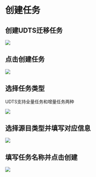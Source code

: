 

# 创建任务

## 创建UDTS迁移任务


![](http://udts-doc.cn-bj.ufileos.com/createnew001.jpg)

## 点击创建任务

![](http://udts-doc.cn-bj.ufileos.com/create002.png)

## 选择任务类型

UDTS支持全量任务和增量任务两种

![](http://udts-doc.cn-bj.ufileos.com/create003.png)

## 选择源目类型并填写对应信息

![](http://udts-doc.cn-bj.ufileos.com/create004.png)

## 填写任务名称并点击创建

![](http://udts-doc.cn-bj.ufileos.com/create005.png)
